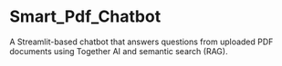 # Smart_Pdf_Chatbot
A Streamlit-based chatbot that answers questions from uploaded PDF documents using Together AI and semantic search (RAG).
